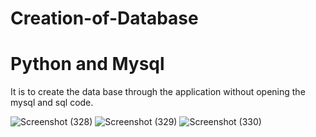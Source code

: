 # Creation-of-Database
# Python and Mysql

It is to create the data base through the application without opening the mysql and sql code.

![Screenshot (328)](https://user-images.githubusercontent.com/55579973/128672391-f158f62e-cb79-4228-8e6a-80fc84f45498.png)
![Screenshot (329)](https://user-images.githubusercontent.com/55579973/128672396-dd31144c-e0f1-4511-a862-3abd12788b99.png)
![Screenshot (330)](https://user-images.githubusercontent.com/55579973/128672397-8387ee09-303d-40e8-bfdc-b34d83cbc0e1.png)
